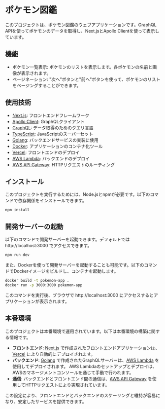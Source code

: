 # ポケモン図鑑

このプロジェクトは、ポケモン図鑑のウェブアプリケーションです。GraphQL APIを使ってポケモンのデータを取得し、Next.jsとApollo Clientを使って表示しています。

## 機能

- ポケモン一覧表示: ポケモンのリストを表示します。各ポケモンの名前と画像が表示されます。
- ページネーション: "次へ"ボタンと"前へ"ボタンを使って、ポケモンのリストをページングすることができます。

## 使用技術

- [Next.js](https://nextjs.org/): フロントエンドフレームワーク
- [Apollo Client](https://www.apollographql.com/docs/react/): GraphQLクライアント
- [GraphQL](https://graphql.org/): データ取得のためのクエリ言語
- [TypeScript](https://www.typescriptlang.org/): JavaScriptのスーパーセット
- [Golang](https://golang.org/): バックエンドサービスの実装に使用
- [Docker](https://www.docker.com/): アプリケーションのコンテナ化ツール
- [Vercel](https://vercel.com/): フロントエンドのデプロイ
- [AWS Lambda](https://aws.amazon.com/lambda/): バックエンドのデプロイ
- [AWS API Gateway](https://aws.amazon.com/api-gateway/): HTTPリクエストのルーティング

## インストール

このプロジェクトを実行するためには、Node.jsとnpmが必要です。以下のコマンドで依存関係をインストールできます。

```sh
npm install
```

## 開発サーバーの起動

以下のコマンドで開発サーバーを起動できます。デフォルトでは http://localhost:3000 でアクセスできます。

```sh
npm run dev
```

また、Dockerを使って開発サーバーを起動することも可能です。以下のコマンドでDockerイメージをビルドし、コンテナを起動します。

```sh
docker build -t pokemon-app .
docker run -p 3000:3000 pokemon-app
```

このコマンドを実行後、ブラウザで http://localhost:3000 にアクセスするとアプリケーションが表示されます。

## 本番環境

このプロジェクトは本番環境で運用されています。以下は本番環境の構築に関する情報です。

- **フロントエンド**: [Next.js](https://nextjs.org/) で作成されたフロントエンドアプリケーションは、[Vercel](https://vercel.com/) により自動的にデプロイされます。
- **バックエンド**: [Golang](https://golang.org/) で作成されたGraphQLサーバーは、[AWS Lambda](https://aws.amazon.com/lambda/) を使用してデプロイされます。 AWS Lambdaのセットアップとデプロイは、AWSのマネージメントコンソールを通じて手動で行われます。
- **通信**: バックエンドとフロントエンド間の通信は、[AWS API Gateway](https://aws.amazon.com/api-gateway/) を使用してHTTPリクエストにより実現されています。

この設定により、フロントエンドとバックエンドのスケーリングと維持が容易になり、安定したサービスを提供できます。
